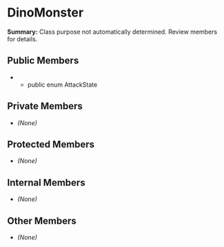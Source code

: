 # DinoMonster

**Summary:** Class purpose not automatically determined. Review members for details.

## Public Members
- - public enum AttackState

## Private Members
- *(None)*

## Protected Members
- *(None)*

## Internal Members
- *(None)*

## Other Members
- *(None)*
